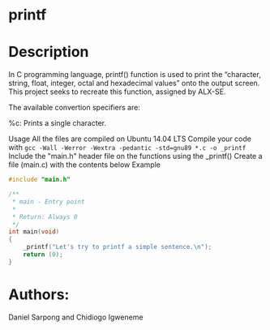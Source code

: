 # printf
# Description
In C programming language, printf() function is used to print the “character, string, float, integer, octal and hexadecimal values” onto the output screen.
This project seeks to recreate this function, assigned by ALX-SE.

The available convertion specifiers are:

%c: Prints a single character.

Usage
All the files are compiled on Ubuntu 14.04 LTS
Compile your code with `gcc -Wall -Werror -Wextra -pedantic -std=gnu89 *.c -o _printf`
Include the "main.h" header file on the functions using the _printf()
Create a file (main.c) with the contents below
Example
```c
#include "main.h"

/**
 * main - Entry point
 *
 * Return: Always 0
 */
int main(void)
{
    _printf("Let's try to printf a simple sentence.\n");
    return (0);
}
```

# Authors:
Daniel Sarpong and Chidiogo Igweneme